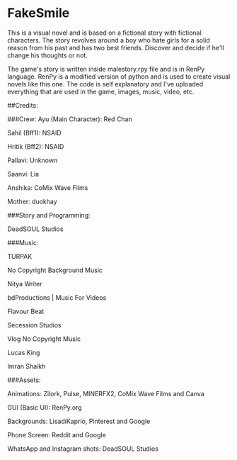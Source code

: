 # FakeSmile

This is a visual novel and is based on a fictional story with fictional characters. The story revolves around a boy who hate girls for a solid reason from his past and has two best friends. Discover and decide if he'll change his thoughts or not.

The game's story is written inside malestory.rpy file and is in RenPy language. RenPy is a modified version of python and is used to create visual novels like this one. The code is self explanatory and I've uploaded everything that are used in the game, images, music, video, etc.



##Credits:

###Crew:
Ayu (Main Character): Red Chan

Sahil (Bff1): NSAID

Hritik (Bff2): NSAID

Pallavi: Unknown

Saanvi: Lia

Anshika: CoMix Wave Films

Mother: duokhay


###Story and Programming:

DeadSOUL Studios

###Music:

TURPAK

No Copyright Background Music

Nitya Writer

bdProductions | Music For Videos

Flavour Beat

Secession Studios

Vlog No Copyright Music

Lucas King

Imran Shaikh

###Assets:

Animations: Zilork, Pulse, MINERFX2, CoMix Wave Films and Canva

GUI (Basic UI): RenPy.org

Backgrounds: LisadiKaprio, Pinterest and Google

Phone Screen: Reddit and Google

WhatsApp and Instagram shots: DeadSOUL Studios
